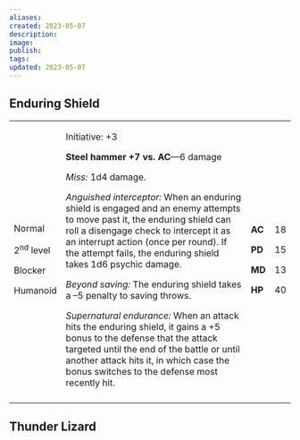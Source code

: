 ```yaml
---
aliases: 
created: 2023-05-07
description: 
image: 
publish: 
tags: 
updated: 2023-05-07
---
```


## Enduring Shield

<table>
<colgroup>
<col style="width: 16%" />
<col style="width: 72%" />
<col style="width: 5%" />
<col style="width: 5%" />
</colgroup>
<tbody>
<tr class="odd">
<td><p>Normal</p>
<p>2<sup>nd</sup> level</p>
<p>Blocker</p>
<p>Humanoid</p></td>
<td><p>Initiative: +3</p>
<p><strong>Steel hammer +7 vs. AC</strong>—6 damage</p>
<p><em>Miss:</em> 1d4 damage.</p>
<p><em>Anguished interceptor:</em> When an enduring shield is engaged
and an enemy attempts to move past it, the enduring shield can roll a
disengage check to intercept it as an interrupt action (once per round).
If the attempt fails, the enduring shield takes 1d6 psychic damage.</p>
<p><em>Beyond saving:</em> The enduring shield takes a –5 penalty to
saving throws.</p>
<p><em>Supernatural endurance:</em> When an attack hits the enduring
shield, it gains a +5 bonus to the defense that the attack targeted
until the end of the battle or until another attack hits it, in which
case the bonus switches to the defense most recently hit.</p></td>
<td><p><strong>AC</strong></p>
<p><strong>PD</strong></p>
<p><strong>MD</strong></p>
<p><strong>HP</strong></p></td>
<td><p>18</p>
<p>15</p>
<p>13</p>
<p>40</p></td>
</tr>
<tr class="even">
<td></td>
<td></td>
<td></td>
<td></td>
</tr>
</tbody>
</table>

## Thunder Lizard
